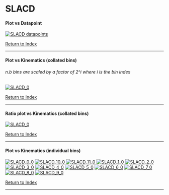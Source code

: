 SLACD
=====
#### Plot vs Datapoint 
[![SLACD datapoints](SLACD.png)](SLACD.pdf) 

[Return to Index](../index.html)

------------- 
#### Plot vs Kinematics (collated bins) 
###### n.b bins are scaled by a factor of 2^i where i is the bin index  
[![SLACD_0](SLACD_0.png)](SLACD_0.pdf)
      
[Return to Index](../index.html)

------------- 
#### Ratio plot vs Kinematics (collated bins) 
[![SLACD_0](SLACD_0_R.png)](SLACD_0_R.pdf)
      
[Return to Index](../index.html)

------------- 
#### Plot vs Kinematics (individual bins) 
[![SLACD_0_0](SLACD_0_0.png)](SLACD_0_0.pdf)
[![SLACD_10_0](SLACD_10_0.png)](SLACD_10_0.pdf)
[![SLACD_11_0](SLACD_11_0.png)](SLACD_11_0.pdf)
[![SLACD_1_0](SLACD_1_0.png)](SLACD_1_0.pdf)
[![SLACD_2_0](SLACD_2_0.png)](SLACD_2_0.pdf)
[![SLACD_3_0](SLACD_3_0.png)](SLACD_3_0.pdf)
[![SLACD_4_0](SLACD_4_0.png)](SLACD_4_0.pdf)
[![SLACD_5_0](SLACD_5_0.png)](SLACD_5_0.pdf)
[![SLACD_6_0](SLACD_6_0.png)](SLACD_6_0.pdf)
[![SLACD_7_0](SLACD_7_0.png)](SLACD_7_0.pdf)
[![SLACD_8_0](SLACD_8_0.png)](SLACD_8_0.pdf)
[![SLACD_9_0](SLACD_9_0.png)](SLACD_9_0.pdf)
      
[Return to Index](../index.html)

------------- 
